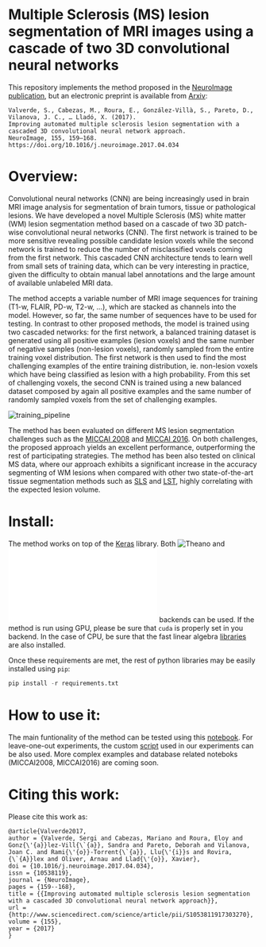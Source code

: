 
# Multiple Sclerosis (MS) lesion segmentation of MRI images using a cascade of two 3D convolutional neural networks

This repository implements the method proposed in the [NeuroImage publication](https://doi.org/10.1016/j.neuroimage.2017.04.034), but an electronic preprint is available from [Arxiv](http://arxiv.org/abs/1702.04869):

```
Valverde, S., Cabezas, M., Roura, E., González-Villà, S., Pareto, D., Vilanova, J. C., … Lladó, X. (2017).
Improving automated multiple sclerosis lesion segmentation with a cascaded 3D convolutional neural network approach.
NeuroImage, 155, 159–168. https://doi.org/10.1016/j.neuroimage.2017.04.034
```

# Overview:

Convolutional neural networks (CNN) are being increasingly used in brain MRI image analysis for segmentation of brain tumors, tissue or pathological lesions. We have developed a novel Multiple Sclerosis (MS) white matter (WM) lesion segmentation method based on a cascade of two 3D patch-wise convolutional neural networks (CNN). The first network is trained to be more sensitive revealing possible candidate lesion voxels while the second network is trained to reduce the number of misclassified voxels coming from the first network. This cascaded CNN architecture tends to learn well from small sets of training data, which can be very interesting in practice, given the difficulty to obtain manual label annotations and the large amount of available unlabeled MRI data.

The method accepts a variable number of MRI image sequences for training (T1-w, FLAIR, PD-w, T2-w, ...), which are stacked as channels into the model. However, so far, the same number of sequences have to be used for testing. In contrast to other proposed methods, the model is trained using two cascaded networks: for the first network, a balanced training dataset is generated using all positive examples (lesion voxels) and the same number of negative samples (non-lesion voxels), randomly sampled from the entire training voxel distribution. The first network is then used to find the most challenging examples of the entire training distribution, ie. non-lesion voxels which have being classified as lesion with a high probability. From this set of challenging voxels, the second CNN is trained using a new balanced dataset composed by again all positive examples and the same number of randomly sampled voxels from the set of challenging examples.


![training_pipeline](pipeline_training.png)


The method has been evaluated on different MS lesion segmentation challenges such as the [MICCAI 2008](http://www.ia.unc.edu/MSseg/) and [MICCAI 2016](http://www.ia.unc.edu/MSseg/). On both challenges, the proposed approach yields an excellent performance, outperforming the rest of participating strategies. The method has been also tested on clinical MS data, where our approach exhibits a significant increase in the accuracy segmenting of WM lesions when compared with other two state-of-the-art tissue segmentation methods such as  [SLS](https://github.com/NIC-VICOROB/SLSToolBox) and [LST](http://www.applied-statistics.de/lst.html), highly correlating with the expected lesion volume.


# Install:

The method works on top of the [Keras](https://keras.io/)
library. Both ![Theano](http://deeplearning.net/software/theano/) and
![Tensorflow](www.tensorflow.org) backends can be used. If the method is run using GPU, please be sure that ```cuda``` is properly set in you backend. In the case of CPU, be sure that the fast linear algebra [libraries](http://lasagne.readthedocs.io/en/latest/user/installation.html#numpy-scipy-blas) are also installed.

Once these requirements are met, the rest of python libraries may be easily installed using ```pip```:

```python
pip install -r requirements.txt
```

# How to use it:

The main funtionality of the method can be tested using this [notebook](https://github.com/sergivalverde/cnn-ms-lesion-segmentation/blob/master/example_1.ipynb). For leave-one-out experiments, the custom [script](https://github.com/sergivalverde/cnn-ms-lesion-segmentation/blob/master/train_leave_one_out.py) used in our experiments can be also used. More complex examples and database related noteboks  (MICCAI2008, MICCAI2016) are coming soon.

# Citing this work:

Please cite this work as:

```
@article{Valverde2017,
author = {Valverde, Sergi and Cabezas, Mariano and Roura, Eloy and Gonz{\'{a}}lez-Vill{\`{a}}, Sandra and Pareto, Deborah and Vilanova, Joan C. and Rami{\'{o}}-Torrent{\`{a}}, Llu{\'{i}}s and Rovira, {\`{A}}lex and Oliver, Arnau and Llad{\'{o}}, Xavier},
doi = {10.1016/j.neuroimage.2017.04.034},
issn = {10538119},
journal = {NeuroImage},
pages = {159--168},
title = {{Improving automated multiple sclerosis lesion segmentation with a cascaded 3D convolutional neural network approach}},
url = {http://www.sciencedirect.com/science/article/pii/S1053811917303270},
volume = {155},
year = {2017}
}

```
